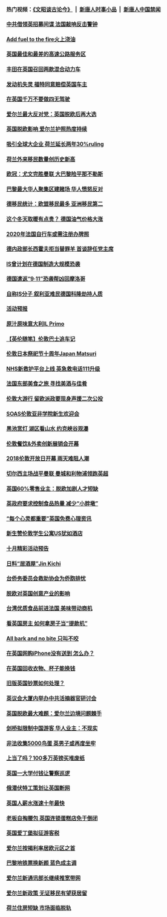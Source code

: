 #### 热门视频：[《文昭谈古论今》](https://github.com/gfw-breaker/wenzhao/blob/master/README.md?t=10261233) &nbsp;|&nbsp; [新唐人时事小品](https://github.com/gfw-breaker/ntdtv-comedy/blob/master/README.md?t=10261233) &nbsp;|&nbsp; [新唐人中国禁闻](https://github.com/gfw-breaker/ntdtv-news/blob/master/README.md?t=10261233)

#### [中共借领英招募间谍 法国敲响反击警钟](../pages/nsc974/n10808700.md?t=10261233) 

#### [Add fuel to the fire火上浇油](../pages/nsc974/n10808877.md?t=10261233) 

#### [英国最佳和最差的高速公路服务区](../pages/nsc974/n10808870.md?t=10261233) 

#### [丰田在英国召回两款混合动力车](../pages/nsc974/n10808859.md?t=10261233) 

#### [发动机失灵 福特同意赔偿英国车主](../pages/nsc974/n10808842.md?t=10261233) 

#### [在英国千万不要做四无驾驶](../pages/nsc974/n10808828.md?t=10261233) 

#### [爱尔兰最大反对党：英国脱欧后再大选](../pages/nsc974/n10808028.md?t=10261233) 

#### [英国脱欧影响 爱尔兰护照热度持续](../pages/nsc974/n10808001.md?t=10261233) 

#### [吸引全球大企业 荷兰延长两年30%ruling](../pages/nsc974/n10807940.md?t=10261233) 

#### [荷兰外来移民数量创历史新高](../pages/nsc974/n10807850.md?t=10261233) 

#### [欧冠：尤文完胜曼联 大巴黎险平那不勒斯](../pages/nsc974/n10806938.md?t=10261233) 

#### [巴黎最大华人聚集区建赌场 华人愤怒反对](../pages/nsc974/n10805445.md?t=10261233) 

#### [德移民统计：欧盟移民最多 亚洲移民第二](../pages/nsc974/n10805377.md?t=10261233) 

#### [这个冬天取暖有点贵？ 德国油气价格大涨](../pages/nsc974/n10805323.md?t=10261233) 

#### [2020年法国自行车或需注册办牌照](../pages/nsc974/n10805517.md?t=10261233) 

#### [德内政部长西霍夫拒当替罪羊 首谈辞任党主席](../pages/nsc974/n10805185.md?t=10261233) 

#### [IS曾计划在德国制造大规模恐袭](../pages/nsc974/n10803787.md?t=10261233) 

#### [德国遣返“9·11”恐袭帮凶回摩洛哥](../pages/nsc974/n10803883.md?t=10261233) 

#### [自称IS分子 叙利亚难民德国科隆劫持人质](../pages/nsc974/n10803842.md?t=10261233) 

#### [活动预报](../pages/nsc974/n10803032.md?t=10261233) 

#### [原汁原味意大利IL Primo](../pages/nsc974/n10802970.md?t=10261233) 

#### [【英伦随笔】伦敦巴士追车记](../pages/nsc974/n10802956.md?t=10261233) 

#### [伦敦日本祭祀节十周年Japan Matsuri](../pages/nsc974/n10802926.md?t=10261233) 

#### [NHS新救护平台上线 英急救电话111升级](../pages/nsc974/n10802902.md?t=10261233) 

#### [法国东部美食之旅 寻找美酒与佳肴](../pages/nsc974/n10801640.md?t=10261233) 

#### [伦敦大游行 留欧派政要现身声援二次公投](../pages/nsc974/n10801279.md?t=10261233) 

#### [SOAS伦敦亚非学院新生欢迎会](../pages/nsc974/n10800385.md?t=10261233) 

#### [黑池赏灯 湖区看山水 约克峡谷观瀑](../pages/nsc974/n10800379.md?t=10261233) 

#### [伦敦餐饮&外卖创新展销会开幕](../pages/nsc974/n10800370.md?t=10261233) 

#### [2018伦敦开放日开幕 雨天难阻人潮](../pages/nsc974/n10800357.md?t=10261233) 

#### [切尔西主场战平曼联 曼城和利物浦领跑英超](../pages/nsc974/n10799387.md?t=10261233) 

#### [英国60%零售业主：脱欧加剧人才短缺](../pages/nsc974/n10798814.md?t=10261233) 

#### [英政府要求控制食品热量 减少“小胖墩”](../pages/nsc974/n10798915.md?t=10261233) 

#### [“每个心灵都重要”英国免费心理资讯](../pages/nsc974/n10798906.md?t=10261233) 

#### [新生赞伦敦学生公寓US犹如酒店](../pages/nsc974/n10798881.md?t=10261233) 

#### [十月精彩活动预告](../pages/nsc974/n10798869.md?t=10261233) 

#### [日料“居酒屋”Jin Kichi](../pages/nsc974/n10798856.md?t=10261233) 

#### [台侨务委员会救助协会为侨胞排忧](../pages/nsc974/n10798830.md?t=10261233) 

#### [脱欧对英国创意产业的影响](../pages/nsc974/n10798806.md?t=10261233) 

#### [台湾优质食品前进法国 美味带动商机](../pages/nsc974/n10796380.md?t=10261233) 

#### [看英国房主 如何拿房子当“提款机”](../pages/nsc974/n10795639.md?t=10261233) 

#### [All bark and no bite 只叫不咬](../pages/nsc974/n10795626.md?t=10261233) 

#### [在英国网购iPhone没有送到 怎么办？](../pages/nsc974/n10795611.md?t=10261233) 

#### [在英国回收衣物、杯子能换钱](../pages/nsc974/n10795600.md?t=10261233) 

#### [旧版英国钞票如何处理？](../pages/nsc974/n10795574.md?t=10261233) 

#### [英议会大厦内举办中共活摘器官研讨会](../pages/nsc974/n10795559.md?t=10261233) 

#### [英国脱欧最大难题：爱尔兰边境问题棘手](../pages/nsc974/n10793065.md?t=10261233) 

#### [剑桥拟限制中国游客 华人业主：不现实](../pages/nsc974/n10793028.md?t=10261233) 

#### [非法收集5000鸟蛋 英男子或再度坐牢](../pages/nsc974/n10793168.md?t=10261233) 

#### [上当了吗？100多万英镑买堆废纸](../pages/nsc974/n10793153.md?t=10261233) 

#### [英国一大学付钱让警察巡逻](../pages/nsc974/n10793144.md?t=10261233) 

#### [俄潜伏特工策划让英国断网](../pages/nsc974/n10793138.md?t=10261233) 

#### [英国人薪水涨速十年最快](../pages/nsc974/n10793134.md?t=10261233) 

#### [老板自掏腰包 英国连锁蛋糕店免于倒闭](../pages/nsc974/n10793123.md?t=10261233) 

#### [英国爱丁堡拟征游客税](../pages/nsc974/n10793043.md?t=10261233) 

#### [爱尔兰按揭利率居欧元区之首](../pages/nsc974/n10792636.md?t=10261233) 

#### [巴黎地铁票换新颜 蓝色成主调](../pages/nsc974/n10792539.md?t=10261233) 

#### [爱尔兰新通讯部长继续推宽带网](../pages/nsc974/n10792470.md?t=10261233) 

#### [爱尔兰新政策 无证移民有望获居留](../pages/nsc974/n10792193.md?t=10261233) 

#### [荷兰住房短缺 市场面临脱轨](../pages/nsc974/n10792107.md?t=10261233) 

